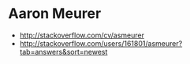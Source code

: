 # Aaron Meurer

- http://stackoverflow.com/cv/asmeurer
- http://stackoverflow.com/users/161801/asmeurer?tab=answers&sort=newest
